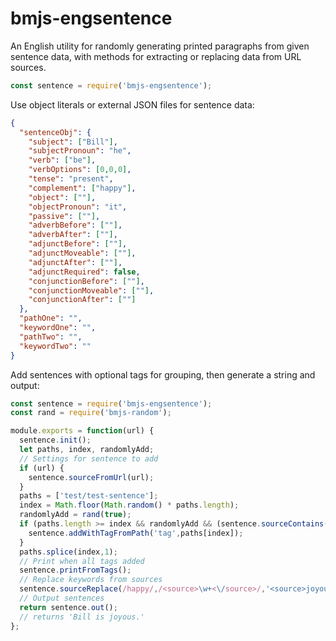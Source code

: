 # bmjs-engsentence
An English utility for randomly generating printed paragraphs from given sentence data, with methods for extracting or replacing data from URL sources.

```javascript
const sentence = require('bmjs-engsentence');
```
Use object literals or external JSON files for sentence data:

```json
{
  "sentenceObj": {
    "subject": ["Bill"],
    "subjectPronoun": "he",
    "verb": ["be"],
    "verbOptions": [0,0,0],
    "tense": "present",
    "complement": ["happy"],
    "object": [""],
    "objectPronoun": "it",
    "passive": [""],
    "adverbBefore": [""],
    "adverbAfter": [""],
    "adjunctBefore": [""],
    "adjunctMoveable": [""],
    "adjunctAfter": [""],
    "adjunctRequired": false,
    "conjunctionBefore": [""],
    "conjunctionMoveable": [""],
    "conjunctionAfter": [""]
  },
  "pathOne": "",
  "keywordOne": "",
  "pathTwo": "",
  "keywordTwo": ""
}
```
Add sentences with optional tags for grouping, then generate a string and output:

```javascript
const sentence = require('bmjs-engsentence');
const rand = require('bmjs-random');

module.exports = function(url) {
  sentence.init();
  let paths, index, randomlyAdd;
  // Settings for sentence to add
  if (url) {
    sentence.sourceFromUrl(url);
  }
  paths = ['test/test-sentence'];
  index = Math.floor(Math.random() * paths.length);
  randomlyAdd = rand(true);
  if (paths.length >= index && randomlyAdd && (sentence.sourceContains(['search','terms']) || !url)) {
    sentence.addWithTagFromPath('tag',paths[index]);
  }
  paths.splice(index,1);
  // Print when all tags added
  sentence.printFromTags();
  // Replace keywords from sources
  sentence.sourceReplace(/happy/,/<source>\w+<\/source>/,'<source>joyous</source>');
  // Output sentences
  return sentence.out();
  // returns 'Bill is joyous.'
};
```
